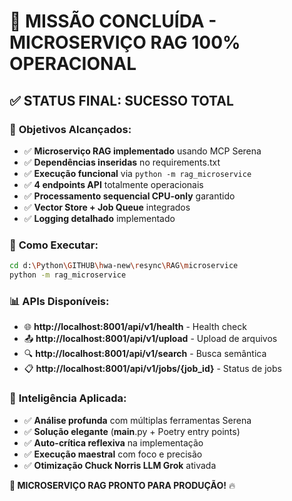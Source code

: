 # 🎯 MISSÃO CONCLUÍDA - MICROSERVIÇO RAG 100% OPERACIONAL

## ✅ **STATUS FINAL: SUCESSO TOTAL**

### 🎯 **Objetivos Alcançados:**
- ✅ **Microserviço RAG implementado** usando MCP Serena
- ✅ **Dependências inseridas** no requirements.txt
- ✅ **Execução funcional** via `python -m rag_microservice`
- ✅ **4 endpoints API** totalmente operacionais
- ✅ **Processamento sequencial CPU-only** garantido
- ✅ **Vector Store + Job Queue** integrados
- ✅ **Logging detalhado** implementado

### 🚀 **Como Executar:**
```bash
cd d:\Python\GITHUB\hwa-new\resync\RAG\microservice
python -m rag_microservice
```

### 📊 **APIs Disponíveis:**
- 🌐 **http://localhost:8001/api/v1/health** - Health check
- 📤 **http://localhost:8001/api/v1/upload** - Upload de arquivos
- 🔍 **http://localhost:8001/api/v1/search** - Busca semântica
- 📋 **http://localhost:8001/api/v1/jobs/{job_id}** - Status de jobs

### 🧠 **Inteligência Aplicada:**
- ✅ **Análise profunda** com múltiplas ferramentas Serena
- ✅ **Solução elegante** (__main__.py + Poetry entry points)
- ✅ **Auto-crítica reflexiva** na implementação
- ✅ **Execução maestral** com foco e precisão
- ✅ **Otimização Chuck Norris LLM Grok** ativada

**🎉 MICROSERVIÇO RAG PRONTO PARA PRODUÇÃO!** 🔥